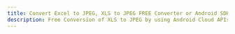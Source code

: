 ---title: Convert Excel to JPEG, XLS to JPEG FREE Converter or Android SDKdescription: Free Conversion of XLS to JPEG by using Android Cloud APIs & SDKs. Also Create, Edit & Render Microsoft Excel, CSV and SpreadsheetML worksheets or spreadsheet in the Cloud.---